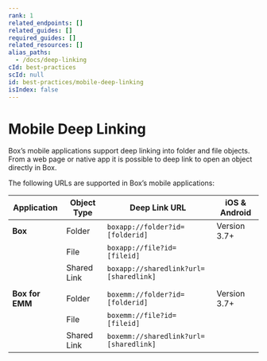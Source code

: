 ```yaml
---
rank: 1
related_endpoints: []
related_guides: []
required_guides: []
related_resources: []
alias_paths:
  - /docs/deep-linking
cId: best-practices
scId: null
id: best-practices/mobile-deep-linking
isIndex: false
---
```


# Mobile Deep Linking

Box’s mobile applications support deep linking into folder and file objects.
From a web page or native app it is possible to deep link to open an object
directly in Box.

The following URLs are supported in Box’s mobile applications:

<!-- markdownlint-disable line-length -->

| Application     | Object Type | Deep Link URL                          | iOS & Android |
| --------------- | ----------- | -------------------------------------- | ------------- |
| **Box**         | Folder      | `boxapp://folder?id=[folderid]`        | Version 3.7+  |
|                 | File        | `boxapp://file?id=[fileid]`            |               |
|                 | Shared Link | `boxapp://sharedlink?url=[sharedlink]` |               |
|                 |             |                                        |               |
| **Box for EMM** | Folder      | `boxemm://folder?id=[folderid]`        | Version 3.7+  |
|                 | File        | `boxemm://file?id=[fileid]`            |               |
|                 | Shared Link | `boxemm://sharedlink?url=[sharedlink]` |               |

<!-- markdownlint-enable line-length -->
